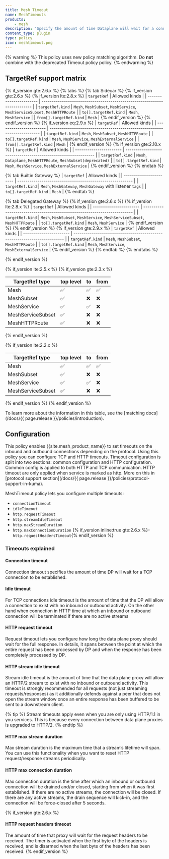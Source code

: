 ```yaml
---
title: Mesh Timeout
name: MeshTimeouts
products:
    - mesh
description: 'Specify the amount of time Dataplane will wait for a connection to be established.'
content_type: plugin
type: policy
icon: meshtimeout.png
---
```


{% warning %}
This policy uses new policy matching algorithm. 
Do **not** combine with the deprecated Timeout policy policy.
{% endwarning %}

## TargetRef support matrix

{% if_version gte:2.6.x %}
{% tabs %}
{% tab Sidecar %}
{% if_version gte:2.6.x %}
{% if_version lte:2.8.x %}
| `targetRef`             | Allowed kinds                                                             |
| ----------------------- | ------------------------------------------------------------------------- |
| `targetRef.kind`        | `Mesh`, `MeshSubset`, `MeshService`, `MeshServiceSubset`, `MeshHTTPRoute` |
| `to[].targetRef.kind`   | `Mesh`, `MeshService`                                                     |
| `from[].targetRef.kind` | `Mesh`                                                                    |
{% endif_version %}
{% endif_version %}
{% if_version eq:2.9.x %}
| `targetRef`             | Allowed kinds                                                             |
| ----------------------- | ------------------------------------------------------------------------- |
| `targetRef.kind`        | `Mesh`, `MeshSubset`, `MeshHTTPRoute`                                     |
| `to[].targetRef.kind`   | `Mesh`, `MeshService`, `MeshExternalService`                              |
| `from[].targetRef.kind` | `Mesh`                                                                    |
{% endif_version %}
{% if_version gte:2.10.x %}
| `targetRef`             | Allowed kinds                                                  |
| ----------------------- | -------------------------------------------------------------- |
| `targetRef.kind`        | `Mesh`, `Dataplane`, `MeshHTTPRoute`, `MeshSubset(deprecated)` |
| `to[].targetRef.kind`   | `Mesh`, `MeshService`, `MeshExternalService`                   |
{% endif_version %}
{% endtab %}

{% tab Builtin Gateway %}
| `targetRef`             | Allowed kinds                                             |
| ----------------------- | --------------------------------------------------------- |
| `targetRef.kind`        | `Mesh`, `MeshGateway`, `MeshGateway` with listener `tags` |
| `to[].targetRef.kind`   | `Mesh`                                                    |
{% endtab %}

{% tab Delegated Gateway %}
{% if_version gte:2.6.x %}
{% if_version lte:2.8.x %}
| `targetRef`             | Allowed kinds                                                             |
| ----------------------- | ------------------------------------------------------------------------- |
| `targetRef.kind`        | `Mesh`, `MeshSubset`, `MeshService`, `MeshServiceSubset`, `MeshHTTPRoute` |
| `to[].targetRef.kind`   | `Mesh`, `MeshService`                                                     |
{% endif_version %}
{% endif_version %}
{% if_version gte:2.9.x %}
| `targetRef`             | Allowed kinds                                                             |
| ----------------------- | ------------------------------------------------------------------------- |
| `targetRef.kind`        | `Mesh`, `MeshSubset`, `MeshHTTPRoute`                                     |
| `to[].targetRef.kind`   | `Mesh`, `MeshService`, `MeshExternalService`                              |
{% endif_version %}
{% endtab %}
{% endtabs %}

{% endif_version %}

{% if_version lte:2.5.x %}
{% if_version gte:2.3.x %}

| TargetRef type    | top level | to  | from |
|-------------------|-----------|-----|------|
| Mesh              | ✅         | ✅   | ✅    |
| MeshSubset        | ✅         | ❌   | ❌    |
| MeshService       | ✅         | ✅   | ❌    |
| MeshServiceSubset | ✅         | ❌   | ❌    |
| MeshHTTPRoute     | ✅         | ❌   | ❌    |

{% endif_version %}

{% if_version lte:2.2.x %}

| TargetRef type    | top level | to  | from |
|-------------------|-----------|-----|------|
| Mesh              | ✅         | ✅   | ✅    |
| MeshSubset        | ✅         | ❌   | ❌    |
| MeshService       | ✅         | ✅   | ❌    |
| MeshServiceSubset | ✅         | ❌   | ❌    |

{% endif_version %}
{% endif_version %}

To learn more about the information in this table, see the [matching docs](/docs/{{ page.release }}/policies/introduction).

## Configuration

This policy enables {{site.mesh_product_name}} to set timeouts on the inbound and outbound connections
depending on the protocol. Using this policy you can configure TCP and HTTP timeouts.
Timeout configuration is split into two sections: common configuration and HTTP configuration.
Common config is applied to both HTTP and TCP communication. HTTP timeout are only applied when
service is marked as http. More on this in [protocol support section](/docs/{{ page.release }}/policies/protocol-support-in-kuma).

MeshTimeout policy lets you configure multiple timeouts:

- `connectionTimeout`
- `idleTimeout`
- `http.requestTimeout`
- `http.streamIdleTimeout`
- `http.maxStreamDuration`
- `http.maxConnectionDuration`
{% if_version inline:true gte:2.6.x %}- `http.requestHeadersTimeout`{% endif_version %}

### Timeouts explained

#### Connection timeout

Connection timeout specifies the amount of time DP will wait for a TCP connection to be established.

#### Idle timeout

For TCP connections idle timeout is the amount of time that the DP will allow a connection to exist
with no inbound or outbound activity. On the other hand when connection in HTTP time at which an inbound
or outbound connection will be terminated if there are no active streams

#### HTTP request timeout

Request timeout lets you configure how long the data plane proxy should wait for the full response.
In details, it spans between the point at which the entire request has been processed by DP and when the response has
been completely processed by DP.

#### HTTP stream idle timeout

Stream idle timeout is the amount of time that the data plane proxy will allow an HTTP/2 stream to exist with no inbound
or outbound activity.
This timeout is strongly recommended for all requests (not just streaming requests/responses) as it additionally
defends against a peer that does not open the stream window once an entire response has been buffered to be sent to a
downstream client.

{% tip %}
Stream timeouts apply even when you are only using HTTP/1.1 in you services. This is because every connection between
data plane proxies is upgraded to HTTP/2.
{% endtip %}

#### HTTP max stream duration

Max stream duration is the maximum time that a stream’s lifetime will span. You can use this functionality
when you want to reset HTTP request/response streams periodically.

#### HTTP max connection duration

Max connection duration is the time after which an inbound or outbound connection will be drained and/or closed,
starting from when it was first established. If there are no active streams, the connection will be closed.
If there are any active streams, the drain sequence will kick-in, and the connection will be force-closed after 5
seconds.

{% if_version gte:2.6.x %}
#### HTTP request headers timeout

The amount of time that proxy will wait for the request headers to be received. The timer is activated when the first byte of the headers is received, and is disarmed when the last byte of the headers has been received.
{% endif_version %}